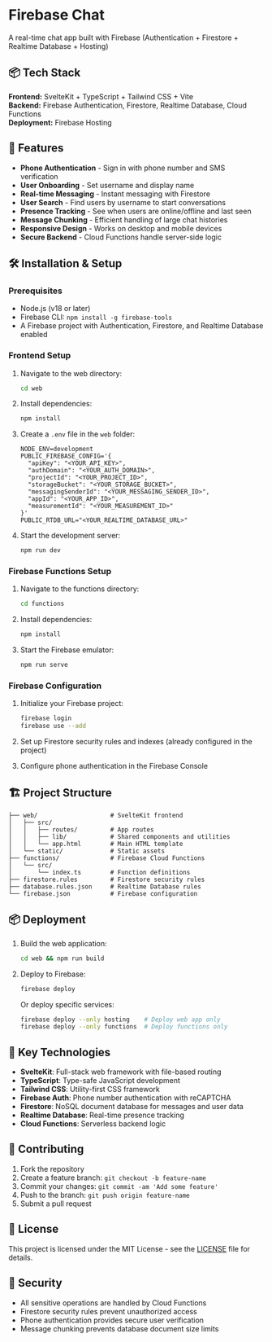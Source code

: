 # Firebase Chat

A real-time chat app built with Firebase (Authentication + Firestore + Realtime Database + Hosting)

## 📦 Tech Stack
**Frontend:** SvelteKit + TypeScript + Tailwind CSS + Vite  
**Backend:** Firebase Authentication, Firestore, Realtime Database, Cloud Functions  
**Deployment:** Firebase Hosting

## 🚀 Features

- **Phone Authentication** - Sign in with phone number and SMS verification
- **User Onboarding** - Set username and display name
- **Real-time Messaging** - Instant messaging with Firestore
- **User Search** - Find users by username to start conversations
- **Presence Tracking** - See when users are online/offline and last seen
- **Message Chunking** - Efficient handling of large chat histories
- **Responsive Design** - Works on desktop and mobile devices
- **Secure Backend** - Cloud Functions handle server-side logic

## 🛠️ Installation & Setup

### Prerequisites
- Node.js (v18 or later)
- Firebase CLI: `npm install -g firebase-tools`
- A Firebase project with Authentication, Firestore, and Realtime Database enabled

### Frontend Setup
1. Navigate to the web directory:
   ```bash
   cd web
   ```

2. Install dependencies:
   ```bash
   npm install
   ```

3. Create a `.env` file in the `web` folder:
   ```env
   NODE_ENV=development
   PUBLIC_FIREBASE_CONFIG='{
     "apiKey": "<YOUR_API_KEY>",
     "authDomain": "<YOUR_AUTH_DOMAIN>",
     "projectId": "<YOUR_PROJECT_ID>",
     "storageBucket": "<YOUR_STORAGE_BUCKET>",
     "messagingSenderId": "<YOUR_MESSAGING_SENDER_ID>",
     "appId": "<YOUR_APP_ID>",
     "measurementId": "<YOUR_MEASUREMENT_ID>"
   }'
   PUBLIC_RTDB_URL="<YOUR_REALTIME_DATABASE_URL>"
   ```

4. Start the development server:
   ```bash
   npm run dev
   ```

### Firebase Functions Setup
1. Navigate to the functions directory:
   ```bash
   cd functions
   ```

2. Install dependencies:
   ```bash
   npm install
   ```

3. Start the Firebase emulator:
   ```bash
   npm run serve
   ```

### Firebase Configuration
1. Initialize your Firebase project:
   ```bash
   firebase login
   firebase use --add
   ```

2. Set up Firestore security rules and indexes (already configured in the project)

3. Configure phone authentication in the Firebase Console

## 🏗️ Project Structure

```
├── web/                    # SvelteKit frontend
│   ├── src/
│   │   ├── routes/         # App routes
│   │   ├── lib/            # Shared components and utilities
│   │   └── app.html        # Main HTML template
│   └── static/             # Static assets
├── functions/              # Firebase Cloud Functions
│   └── src/
│       └── index.ts        # Function definitions
├── firestore.rules         # Firestore security rules
├── database.rules.json     # Realtime Database rules
└── firebase.json           # Firebase configuration
```

## 📦 Deployment

1. Build the web application:
   ```bash
   cd web && npm run build
   ```

2. Deploy to Firebase:
   ```bash
   firebase deploy
   ```

   Or deploy specific services:
   ```bash
   firebase deploy --only hosting    # Deploy web app only
   firebase deploy --only functions  # Deploy functions only
   ```

## 🔧 Key Technologies

- **SvelteKit**: Full-stack web framework with file-based routing
- **TypeScript**: Type-safe JavaScript development
- **Tailwind CSS**: Utility-first CSS framework
- **Firebase Auth**: Phone number authentication with reCAPTCHA
- **Firestore**: NoSQL document database for messages and user data
- **Realtime Database**: Real-time presence tracking
- **Cloud Functions**: Serverless backend logic

## 🤝 Contributing

1. Fork the repository
2. Create a feature branch: `git checkout -b feature-name`
3. Commit your changes: `git commit -am 'Add some feature'`
4. Push to the branch: `git push origin feature-name`
5. Submit a pull request

## 📄 License

This project is licensed under the MIT License - see the [LICENSE](LICENSE) file for details.

## 🔐 Security

- All sensitive operations are handled by Cloud Functions
- Firestore security rules prevent unauthorized access
- Phone authentication provides secure user verification
- Message chunking prevents database document size limits